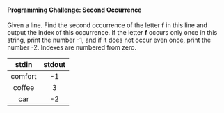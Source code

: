 #### Programming Challenge: Second Occurrence ####

Given a line. Find the second occurrence of the letter **f** in this line and output the index of this occurrence. If the letter **f** occurs only once in this string, print the number -1, and if it does not occur even once, print the number -2. Indexes are numbered from zero.


|             stdin              |             stdout             |
|:------------------------------:|:------------------------------:|
| comfort                        | -1                             |
| coffee                         | 3                              |
| car                            | -2                             |